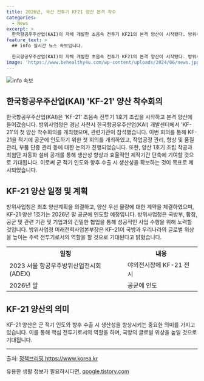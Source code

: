 ```yaml
---
title: 2026년, 국산 전투기 KF21 양산 본격 착수
categories:
  - News
excerpt: >
  한국항공우주산업(KAI)이 자체 개발한 초음속 전투기 KF21의 본격 양산이 시작됐다. 방위사업청이 개최한 양산 착수회의에는 국방부, 합참, 공군, 국방과학연구소 등이 참석했고, KF21의 생산과 사업 계획을 논의했다. 양산 1호기 조립 착공과 최첨단 자동화 설비 도입으로 생산성을 높이는 한편, 2026년 말에 공군에 인도할 예정이며, 군 내외 수출에도 기여할 것으로 전망된다. 방위사업청은 국방부, 합참, 공군 및 계약기업과 협업해 성공적인 사업 수행을 위해 노력 중이며, KF21은 국내 영공을 지키는 핵심적인 역할을 할 것으로 예상된다.
feature_text: >
  ## info 실시간 뉴스 속보입니다.

  한국항공우주산업(KAI)이 자체 개발한 초음속 전투기 KF21의 본격 양산이 시작됐다. 방위사업청이 개최한 양산 착수회의에는 국방부, 합참, 공군, 국방과학연구소 등이 참석했고, KF21의 생산과 사업 계획을 논의했다. 양산 1호기 조립 착공과 최첨단 자동화 설비 도입으로 생산성을 높이는 한편, 2026년 말에 공군에 인도할 예정이며, 군 내외 수출에도 기여할 것으로 전망된다. 방위사업청은 국방부, 합참, 공군 및 계약기업과 협업해 성공적인 사업 수행을 위해 노력 중이며, KF21은 국내 영공을 지키는 핵심적인 역할을 할 것으로 예상된다.
image: 'https://www.behealthy4u.com/wp-content/uploads/2024/06/news.jpg'
---
```


<p><img src="https://www.behealthy4u.com/wp-content/uploads/2024/06/news.jpg" alt="info 속보" /></p>

<h2 data-ke-size="size26">한국항공우주산업(KAI) 'KF-21' 양산 착수회의</h2>

<p data-ke-size="size16">한국항공우주산업(KAI)은 'KF-21' 초음속 전투기 1호기 조립을 시작하고 본격 양산에 들어갔습니다. 방위사업청은 경남 사천시 한국항공우주산업(KAI) 개발센터에서 'KF-21'의 첫 양산 착수회의를 개최했으며, 관련기관이 참석했습니다. 이번 회의를 통해 KF-21을 적기에 공군에 인도하기 위한 첫 회의를 개최하였고, 작업공정 관리, 형상 및 품질 관리, 부품 단종 관리 등에 대한 논의가 진행되었습니다. 또한, 양산 1호기 조립 착공과 최첨단 자동화 설비 공개를 통해 생산성 향상과 효율적인 제작기간 단축에 기여할 것으로 기대됩니다. 이로써 군 적기 인도와 향후 수출 시 생산성을 확보하는 것이 목표로 제시되었습니다.</p>

<h2 data-ke-size="size26">KF-21 양산 일정 및 계획</h2>

<p data-ke-size="size16">방위사업청은 최초 양산계획을 의결하고, 양산 우선 물량에 대한 계약을 체결하였으며, KF-21 양산 1호기는 2026년 말 공군에 인도할 예정입니다. 방위사업청은 국방부, 합참, 공군 및 관련 기관 및 기업과의 긴밀한 협업을 통해 성공적인 사업 수행을 위해 노력할 것입니다. 방위사업청 미래전력사업본부장은 KF-21이 국방과 우리나라의 글로벌 위상을 높이는 주력 전투기로서의 역할을 할 것으로 기대된다고 밝혔습니다.</p>

<table>
  <tr>
    <th>일정</th>
    <th>내용</th>
  </tr>
  <tr>
    <td>2023 서울 항공우주방위산업전시회(ADEX)</td>
    <td>야외전시장에 KF-21 전시</td>
  </tr>
  <tr>
    <td>2026년 말</td>
    <td>공군에 인도</td>
  </tr>
</table>

<h2 data-ke-size="size26">KF-21 양산의 의미</h2>

<p data-ke-size="size16">KF-21 양산은 군 적기 인도와 향후 수출 시 생산성을 향상시키는 중요한 의미를 가지고 있습니다. 이를 통해 핵심 전투기로서의 역할을 하며, 국방의 글로벌 위상을 높일 것으로 기대됩니다.</p>

<hr>

<p>출처: <a href='https://www.korea.kr'>정책브리핑 https://www.korea.kr</a></p>
유용한 생활 정보가 필요하시다면, <a href="https://qoogle.tistory.com" rel="dofollow">qoogle.tistory.com</a>


